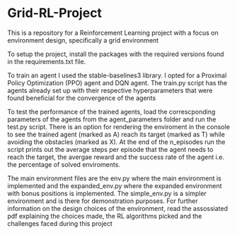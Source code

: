 # Grid-RL-Project
This is a repository for a Reinforcement Learning project with a focus on environment design, specifically a grid environment

To setup the project, install the packages with the required versions found in the requirements.txt file.

To train an agent I used the stable-baselines3 library. I opted for a Proximal Policy Optimization (PPO) agent and DQN agent. The train.py script has the agents already set up with their respective hyperparameters that were found beneficial for the convergence of the agents 

To test the performance of the trained agents, load the correscponding parameters of the agents from the agent_parameters folder and run the test.py script. There is an option for rendering the enviroment in the console to see the trained agent (marked as A) reach its target (marked as T) while avoiding the obstacles (marked as X). At the end of the n_episodes run the script prints out the average steps per episode that the agent needs to reach the target, the avergae reward and the success rate of the agent i.e. the percentage of solved enviroments.  


The main environment files are the env.py where the main environment is implemented and the expanded_env.py where the expanded environment with bonus positions is implemented. The simple_env.py is a simpler environment and is there for demonstration purposes. For further information on the design choices of the environment, read the assossiated pdf explaining the choices made, the RL algorithms picked and the challenges faced during this project

